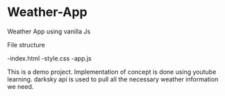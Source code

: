 # Weather-App
Weather App using vanilla Js

File structure

-index.html
-style.css
-app.js

This is a demo project. Implementation of concept is done using youtube learning.
darksky api is used to pull all the necessary weather information we need.

